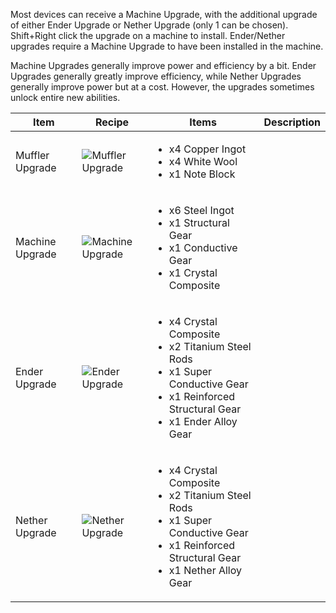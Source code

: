 Most devices can receive a Machine Upgrade, with the additional upgrade of either Ender Upgrade or Nether Upgrade (only 1 can be chosen). Shift+Right click the upgrade on a machine to install. Ender/Nether upgrades require a Machine Upgrade to have been installed in the machine.

Machine Upgrades generally improve power and efficiency by a bit. Ender Upgrades generally greatly improve efficiency, while Nether Upgrades generally improve power but at a cost. However, the upgrades sometimes unlock entire new abilities.


| Item | Recipe | Items | Description |
|------|--------|-------|-------------|
| Muffler Upgrade | ![Muffler Upgrade](https://cdn.discordapp.com/attachments/739536694398812230/1001974625711947887/muffler_upgrade.png) | <ul><li>x4 Copper Ingot</li><li>x4 White Wool</li><li>x1 Note Block</li></ul> |
| Machine Upgrade | ![Machine Upgrade](https://cdn.discordapp.com/attachments/739536694398812230/879189829634637844/machine_upgrade.png) | <ul><li>x6 Steel Ingot</li><li>x1 Structural Gear</li><li>x1 Conductive Gear</li><li>x1 Crystal Composite</li></ul> |
| Ender Upgrade | ![Ender Upgrade](https://cdn.discordapp.com/attachments/739536694398812230/879189868998189116/ender_upgrade.png) | <ul><li>x4 Crystal Composite</li><li>x2 Titanium Steel Rods</li><li>x1 Super Conductive Gear</li><li>x1 Reinforced Structural Gear</li><li>x1 Ender Alloy Gear</li></ul> |
| Nether Upgrade | ![Nether Upgrade](https://cdn.discordapp.com/attachments/739536694398812230/879189892243005560/nether_upgrade.png) | <ul><li>x4 Crystal Composite</li><li>x2 Titanium Steel Rods</li><li>x1 Super Conductive Gear</li><li>x1 Reinforced Structural Gear</li><li>x1 Nether Alloy Gear</li></ul> |